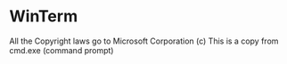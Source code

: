 # WinTerm
All the Copyright laws go to Microsoft Corporation (c)
This is a copy from cmd.exe (command prompt)
